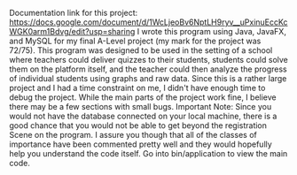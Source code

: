 Documentation link for this project: https://docs.google.com/document/d/1WcLjeoBv6NptLH9ryv__uPxinuEccKcWGK0arm1Bdvg/edit?usp=sharing
I wrote this program using Java, JavaFX, and MySQL for my final A-Level project (my mark for the project was 72/75).
This program was designed to be used in the setting of a school where teachers could deliver quizzes to their students,
students could solve them on the platform itself, and the teacher could then analyze the progress of individual students
using graphs and raw data.
Since this is a rather large project and I had a time constraint on me, I didn't have enough time to debug the project.
While the main parts of the project work fine, I believe there may be a few sections with small bugs.
Important Note: Since you would not have the database connected on your local machine, there is a good chance that you would not be
able to get beyond the registration Scene on the program. I assure you though that all of the classes of importance have been 
commented pretty well and they would hopefully help you understand the code itself.
Go into bin/application to view the main code.
